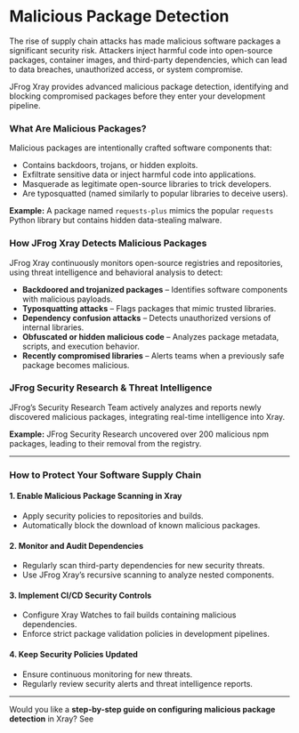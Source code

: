 # Malicious Package Detection

The rise of supply chain attacks has made malicious software packages a significant security risk. Attackers inject harmful code into open-source packages, container images, and third-party dependencies, which can lead to data breaches, unauthorized access, or system compromise.

JFrog Xray provides advanced malicious package detection, identifying and blocking compromised packages before they enter your development pipeline.

### **What Are Malicious Packages?**

Malicious packages are intentionally crafted software components that:

* Contains backdoors, trojans, or hidden exploits.
* Exfiltrate sensitive data or inject harmful code into applications.
* Masquerade as legitimate open-source libraries to trick developers.
* Are typosquatted (named similarly to popular libraries to deceive users).

**Example:** A package named `requests-plus` mimics the popular `requests` Python library but contains hidden data-stealing malware.

### **How JFrog Xray Detects Malicious Packages**

JFrog Xray continuously monitors open-source registries and repositories, using threat intelligence and behavioral analysis to detect:

* **Backdoored and trojanized packages** – Identifies software components with malicious payloads.
* **Typosquatting attacks** – Flags packages that mimic trusted libraries.
* **Dependency confusion attacks** – Detects unauthorized versions of internal libraries.
* **Obfuscated or hidden malicious code** – Analyzes package metadata, scripts, and execution behavior.
* **Recently compromised libraries** – Alerts teams when a previously safe package becomes malicious.

### **JFrog Security Research & Threat Intelligence**

JFrog’s Security Research Team actively analyzes and reports newly discovered malicious packages, integrating real-time intelligence into Xray.

**Example:** JFrog Security Research uncovered over 200 malicious npm packages, leading to their removal from the registry.

***

### **How to Protect Your Software Supply Chain**

#### **1. Enable Malicious Package Scanning in Xray**

* Apply security policies to repositories and builds.
* Automatically block the download of known malicious packages.

#### **2. Monitor and Audit Dependencies**

* Regularly scan third-party dependencies for new security threats.
* Use JFrog Xray’s recursive scanning to analyze nested components.

#### **3. Implement CI/CD Security Controls**

* Configure Xray Watches to fail builds containing malicious dependencies.
* Enforce strict package validation policies in development pipelines.

#### **4. Keep Security Policies Updated**

* Ensure continuous monitoring for new threats.
* Regularly review security alerts and threat intelligence reports.

***

Would you like a **step-by-step guide on configuring malicious package detection** in Xray? See&#x20;
